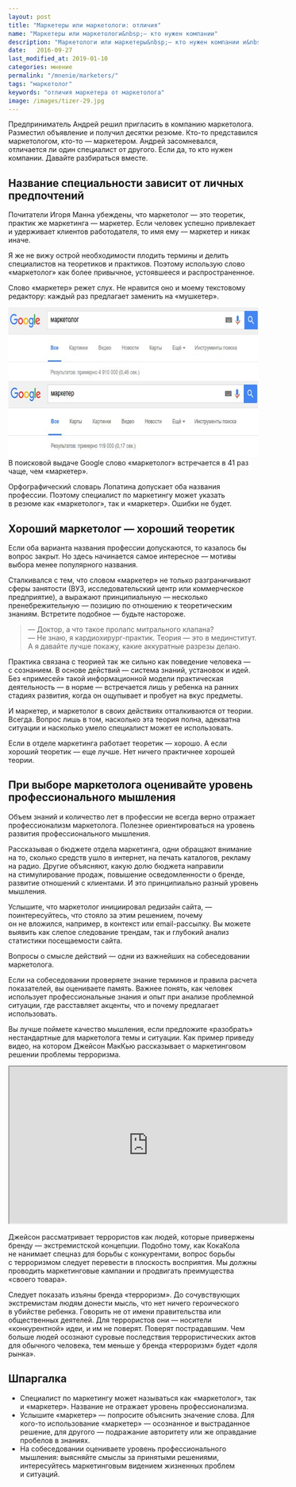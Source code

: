 ```yaml
---
layout: post
title: "Маркетеры или маркетологи: отличия"
name: "Маркетеры или маркетологи&nbsp;— кто нужен компании"
description: "Маркетологи или маркетеры&nbsp;— кто нужен компании и&nbsp;на&nbsp;что обратить внимание при выборе сильного специалиста по&nbsp;маркетингу."
date:   2016-09-27
last_modified_at: 2019-01-10
categories: мнение
permalink: "/mnenie/marketers/"
tags: "маркетолог"
keywords: "отличия маркетера от маркетолога"
image: /images/tizer-29.jpg
---
```


<p>Предприниматель Андрей решил пригласить в&nbsp;компанию маркетолога. Разместил объявление и&nbsp;получил десятки резюме. Кто-то представился маркетологом, кто-то&nbsp;— маркетером. Андрей засомневался, отличается&nbsp;ли один специалист от&nbsp;другого. Если&nbsp;да, то&nbsp;кто нужен компании. Давайте разбираться вместе.</p><!--more-->
<h2>Название специальности зависит от&nbsp;личных предпочтений</h2>
<p>Почитатели Игоря Манна убеждены, что маркетолог&nbsp;— это теоретик, практик&nbsp;же маркетинга&nbsp;— маркетер. Если человек успешно привлекает и&nbsp;удерживает клиентов работодателя, то&nbsp;имя ему&nbsp;— маркетер и&nbsp;никак иначе.</p>
<p>Я&nbsp;же не&nbsp;вижу острой необходимости плодить термины и&nbsp;делить специалистов на&nbsp;теоретиков и&nbsp;практиков. Поэтому использую слово «маркетолог» как более привычное, устоявшееся и&nbsp;распространенное.</p>
<p>Слово «маркетер» режет слух. Не&nbsp;нравится оно и&nbsp;моему текстовому редактору: каждый раз предлагает заменить на&nbsp;«мушкетер».</p>
<div class="wtf1"><img src="/images/marketer1.jpg" alt="в поисковой выдаче Google слово «маркетолог» встречается в 41 раз чаще, чем «маркетер»" width="695" height="301" class="img-responsive" /> <br />
В&nbsp;поисковой выдаче Google слово «маркетолог» встречается в&nbsp;41&nbsp;раз чаще, чем «маркетер».</div>
<p>Орфографический словарь Лопатина допускает оба названия профессии. Поэтому специалист по&nbsp;маркетингу может указать в&nbsp;резюме как «маркетолог», так и&nbsp;«маркетер». Ошибки не&nbsp;будет.</p>
<h2>Хороший маркетолог&nbsp;— хороший теоретик</h2>
<p>Если оба варианта названия профессии допускаются, то&nbsp;казалось&nbsp;бы вопрос закрыт. Но&nbsp;здесь начинается самое интересное&nbsp;— мотивы выбора менее популярного названия.</p>
<p>Сталкивался с&nbsp;тем, что словом «маркетер» не&nbsp;только разграничивают сферы занятости (ВУЗ, исследовательский центр или коммерческое предприятие), а&nbsp;выражают принципиальную&nbsp;— несколько пренебрежительную&nbsp;— позицию по&nbsp;отношению к&nbsp;теоретическим знаниям. Встретите подобное&nbsp;— будьте настороже.</p>
<blockquote>
	<p>—&nbsp;Доктор, а&nbsp;что такое пролапс митрального клапана?<br/>
 —&nbsp;Не&nbsp;знаю, я&nbsp;кардиохирург-практик. Теория&nbsp;— это в&nbsp;мединститут. А&nbsp;я&nbsp;давайте лучше покажу, какие аккуратные разрезы делаю.
	</p>
 </blockquote>
<p>Практика связана с&nbsp;теорией так&nbsp;же сильно как поведение человека&nbsp;— с&nbsp;сознанием. В&nbsp;основе действий&nbsp;— система знаний, установок и&nbsp;идей. Без «примесей» такой информационной модели практическая деятельность&nbsp;— в&nbsp;норме&nbsp;— встречается лишь у&nbsp;ребенка на&nbsp;ранних стадиях развития, когда он&nbsp;ощупывает и&nbsp;пробует на&nbsp;вкус предметы.</p>
<p>И&nbsp;маркетер, и&nbsp;маркетолог в&nbsp;своих действиях отталкиваются от&nbsp;теории. Всегда. Вопрос лишь в&nbsp;том, насколько эта теория полна, адекватна ситуации и&nbsp;насколько умело специалист может ее&nbsp;использовать.</p>
<p>Если в&nbsp;отделе маркетинга работает теоретик&nbsp;— хорошо. А&nbsp;если хороший теоретик&nbsp;— еще лучше. Нет ничего практичнее хорошей теории.</p>
<h2>При выборе маркетолога оценивайте уровень профессионального мышления</h2>
<p>Объем знаний и&nbsp;количество лет в&nbsp;профессии не&nbsp;всегда верно отражает профессионализм маркетолога. Полезнее ориентироваться на&nbsp;уровень развития профессионального мышления.</p>
<p>Рассказывая о&nbsp;бюджете отдела маркетинга, одни обращают внимание на&nbsp;то, сколько средств ушло в&nbsp;интернет, на&nbsp;печать каталогов, рекламу на&nbsp;радио. Другие объясняют, какую долю бюджета направили на&nbsp;стимулирование продаж, повышение осведомленности о&nbsp;бренде, развитие отношений с&nbsp;клиентами. И&nbsp;это принципиально разный уровень мышления.</p>
<p>Услышите, что маркетолог инициировал редизайн сайта,&nbsp;— поинтересуйтесь, что стояло за&nbsp;этим решением, почему он&nbsp;не&nbsp;вложился, например, в&nbsp;контекст или email-рассылку. Вы&nbsp;можете выявить как слепое следование трендам, так и&nbsp;глубокий анализ статистики посещаемости сайта.</p>
<div class="hip">Вопросы о&nbsp;смысле действий&nbsp;— одни из&nbsp;важнейших на&nbsp;собеседовании маркетолога.</div>
<p>Если на&nbsp;собеседовании проверяете знание терминов и&nbsp;правила расчета показателей, вы&nbsp;оцениваете память. Важнее понять, как человек использует профессиональные знания и&nbsp;опыт при анализе проблемной ситуации, где расставляет акценты, что и&nbsp;почему предлагает использовать.</p>
<p>Вы&nbsp;лучше поймете качество мышления, если предложите «разобрать» нестандартные для маркетолога темы и&nbsp;ситуации. Как пример приведу видео, на&nbsp;котором Джейсон МакКью рассказывает о&nbsp;маркетинговом решении проблемы терроризма.</p>
<div class="video"><iframe width="560" height="315" src="https://www.youtube.com/embed/3F2jACWwKdU" allow="autoplay; encrypted-media" allowfullscreen></iframe></div>
<p>Джейсон рассматривает террористов как людей, которые привержены бренду&nbsp;— экстремистской концепции. Подобно тому, как КокаКола не&nbsp;нанимает спецназ для борьбы с&nbsp;конкурентами, вопрос борьбы с&nbsp;терроризмом следует перевести в&nbsp;плоскость восприятия. Мы&nbsp;должны проводить маркетинговые кампании и&nbsp;продвигать преимущества «своего товара».</p>
<p>Следует показать изъяны бренда «терроризм». До&nbsp;сочувствующих экстремистам людям донести мысль, что нет ничего героического в&nbsp;убийстве ребенка. Говорить не&nbsp;от&nbsp;имени правительства или общественных деятелей. Для террористов они&nbsp;— носители «конкурентной» идеи, и&nbsp;им&nbsp;не&nbsp;поверят. Поверят пострадавшим. Чем больше людей осознают суровые последствия террористических актов для обычного человека, тем меньше у&nbsp;бренда «терроризм» будет «доля рынка».</p>
<div class="markedfield">
<h2>Шпаргалка</h2>
<ul>
	<li>Специалист по&nbsp;маркетингу может называться как «маркетолог», так и&nbsp;«маркетер». Название не&nbsp;отражает уровень профессионализма.</li>
	<li>Услышите «маркетер»&nbsp;— попросите объяснить значение слова. Для кого-то использование «маркетер»&nbsp;— осознанное и&nbsp;выстраданное решение, для другого&nbsp;— подражание авторитету или&nbsp;же оправдание пробелов в&nbsp;знаниях.</li>
	<li>На&nbsp;собеседовании оцениваете уровень профессионального мышления: выясняйте смыслы за&nbsp;принятыми решениями, интересуйтесь маркетинговым видением жизненных проблем и&nbsp;ситуаций.</li>
 </ul>
 </div>

